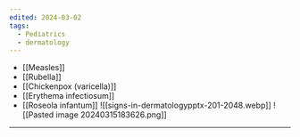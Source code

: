```yaml
---
edited: 2024-03-02
tags:
  - Pediatrics
  - dermatology
---
```

- [[Measles]] 
- [[Rubella]] 
- [[Chickenpox (varicella)]] 
- [[Erythema infectiosum]] 
- [[Roseola infantum]] 
![[signs-in-dermatologypptx-201-2048.webp]]
 ![[Pasted image 20240315183626.png]]
---
